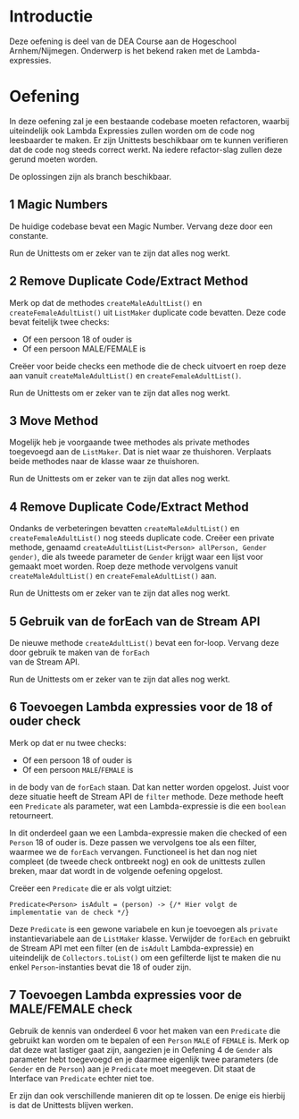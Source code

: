# Introductie

Deze oefening is deel van de DEA Course aan de Hogeschool Arnhem/Nijmegen. 
Onderwerp is het bekend raken met de Lambda-expressies.

# Oefening

In deze oefening zal je een bestaande codebase moeten refactoren, waarbij uiteindelijk ook Lambda Expressies
zullen worden om de code nog leesbaarder te maken. Er zijn Unittests beschikbaar om te kunnen
verifieren dat de code nog steeds correct werkt. Na iedere refactor-slag zullen deze gerund moeten worden.

De oplossingen zijn als branch beschikbaar.

## 1 Magic Numbers
De huidige codebase bevat een Magic Number. Vervang deze door een constante. 

Run de Unittests om er zeker van te zijn dat alles nog werkt.

## 2 Remove Duplicate Code/Extract Method
Merk op dat de methodes `createMaleAdultList()` en `createFemaleAdultList()` uit `ListMaker` duplicate code bevatten. 
Deze code bevat feitelijk twee checks:

* Of een persoon 18 of ouder is
* Of een persoon MALE/FEMALE is

Creëer voor beide checks een methode die de check uitvoert en roep deze aan vanuit `createMaleAdultList()` 
en  `createFemaleAdultList()`.

Run de Unittests om er zeker van te zijn dat alles nog werkt.

## 3 Move Method
Mogelijk heb je voorgaande twee methodes als private methodes toegevoegd aan de `ListMaker`. Dat is niet waar
ze thuishoren. Verplaats beide methodes naar de klasse waar ze thuishoren.

Run de Unittests om er zeker van te zijn dat alles nog werkt.

## 4 Remove Duplicate Code/Extract Method
Ondanks de verbeteringen bevatten `createMaleAdultList()` en `createFemaleAdultList()` nog
steeds duplicate code. Creëer een private methode, genaamd `createAdultList(List<Person> allPerson, Gender gender)`, die 
als tweede parameter de `Gender` krijgt waar een lijst voor gemaakt moet worden. Roep deze methode vervolgens vanuit
`createMaleAdultList()` en `createFemaleAdultList()` aan.

Run de Unittests om er zeker van te zijn dat alles nog werkt.

## 5 Gebruik van de forEach van de Stream API
De nieuwe methode `createAdultList()` bevat een for-loop. Vervang deze door gebruik te maken van de `forEach`  
van de Stream API. 

Run de Unittests om er zeker van te zijn dat alles nog werkt.

## 6 Toevoegen Lambda expressies voor de 18 of ouder check
Merk op dat er nu twee checks:

* Of een persoon 18 of ouder is
* Of een persoon `MALE`/`FEMALE` is

in de body van de `forEach` staan. Dat kan netter worden opgelost. Juist voor deze situatie heeft de Stream API
de `filter` methode. Deze methode heeft een `Predicate` als parameter, wat een Lambda-expressie is die een `boolean` 
retourneert. 

In dit onderdeel gaan we een Lambda-expressie maken die checked of een `Person` 18 of ouder is. Deze passen we vervolgens
toe als een filter, waarmee we de `forEach` vervangen. Functioneel is het dan nog niet compleet (de tweede check ontbreekt nog) 
en ook de unittests zullen breken, maar dat wordt in de volgende oefening opgelost.

Creëer een `Predicate` die er als volgt uitziet:

``
    Predicate<Person> isAdult = (person) -> {/* Hier volgt de implementatie van de check */}
``

Deze `Predicate` is een gewone variabele en kun je toevoegen als `private` instantievariabele aan de `ListMaker` klasse.
Verwijder de `forEach` en gebruikt de Stream API met een filter (en de `isAdult` Lambda-expressie) en uiteindelijk de 
`Collectors.toList()` om een gefilterde lijst te maken die nu enkel `Person`-instanties bevat die 18 of ouder zijn.

## 7 Toevoegen Lambda expressies voor de MALE/FEMALE check
Gebruik de kennis van onderdeel 6 voor het maken van een `Predicate` die gebruikt kan worden om te bepalen of een `Person` `MALE`
of `FEMALE` is. Merk op dat deze wat lastiger gaat zijn, aangezien je in Oefening 4 de `Gender` als parameter hebt toegevoegd en
je daarmee eigenlijk twee parameters (de `Gender` en de `Person`) aan je `Predicate` moet meegeven. Dit staat de Interface van 
`Predicate` echter niet toe.

Er zijn dan ook verschillende manieren dit op te lossen. De enige eis hierbij is dat de Unittests blijven werken.
